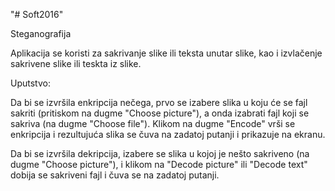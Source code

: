 "# Soft2016" 

Steganografija

Aplikacija se koristi za sakrivanje slike ili teksta unutar slike, kao i izvlačenje sakrivene slike ili teskta iz slike.


Uputstvo:

Da bi se izvršila enkripcija nečega, prvo se izabere slika u koju će se fajl sakriti (pritiskom na dugme "Choose picture"), a onda izabrati fajl koji se sakriva (na dugme "Choose file"). Klikom na dugme "Encode" vrši se enkripcija i rezultujuća slika se čuva na zadatoj putanji i prikazuje na ekranu.

Da bi se izvršila dekripcija, izabere se slika u kojoj je nešto sakriveno (na dugme "Choose picture"), i klikom na "Decode picture" ili "Decode text" dobija se sakriveni fajl i čuva se na zadatoj putanji. 
